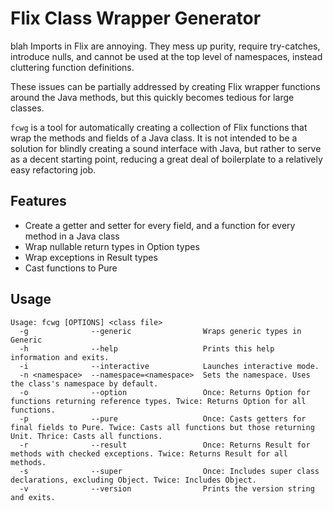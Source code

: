 # Flix Class Wrapper Generator
blah
Imports in Flix are annoying.
They mess up purity,
require try-catches,
introduce nulls,
and cannot be used at the top level of namespaces,
instead cluttering function definitions.

These issues can be partially addressed by creating Flix wrapper functions around the Java methods,
but this quickly becomes tedious for large classes.

`fcwg` is a tool for automatically creating a collection of Flix functions that wrap the methods and fields of a Java class.
It is not intended to be a solution for blindly creating a sound interface with Java,
but rather to serve as a decent starting point,
reducing a great deal of boilerplate to a relatively easy refactoring job.

## Features
* Create a getter and setter for every field, and a function for every method in a Java class
* Wrap nullable return types in Option types
* Wrap exceptions in Result types
* Cast functions to Pure

## Usage
```
Usage: fcwg [OPTIONS] <class file>
  -g              --generic                Wraps generic types in Generic
  -h              --help                   Prints this help information and exits.
  -i              --interactive            Launches interactive mode.
  -n <namespace>  --namespace=<namespace>  Sets the namespace. Uses the class's namespace by default.
  -o              --option                 Once: Returns Option for functions returning reference types. Twice: Returns Option for all functions.
  -p              --pure                   Once: Casts getters for final fields to Pure. Twice: Casts all functions but those returning Unit. Thrice: Casts all functions.
  -r              --result                 Once: Returns Result for methods with checked exceptions. Twice: Returns Result for all methods.
  -s              --super                  Once: Includes super class declarations, excluding Object. Twice: Includes Object.
  -v              --version                Prints the version string and exits.
```
